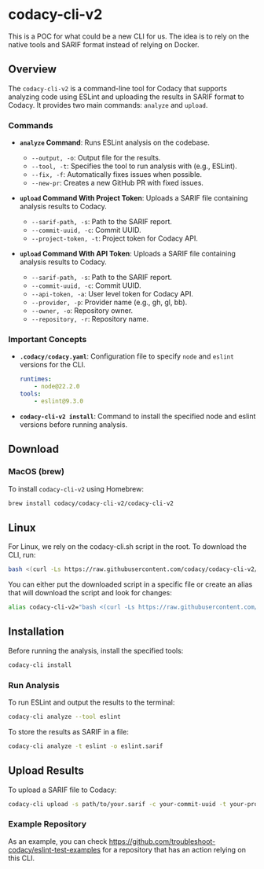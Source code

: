 # codacy-cli-v2

This is a POC for what could be a new CLI for us. The idea is to rely on the native tools and SARIF format instead of relying on Docker.

## Overview

The `codacy-cli-v2` is a command-line tool for Codacy that supports analyzing code using ESLint and uploading the results in SARIF format to Codacy. It provides two main commands: `analyze` and `upload`.

### Commands

- **`analyze` Command**: Runs ESLint analysis on the codebase.
    - `--output, -o`: Output file for the results.
    - `--tool, -t`: Specifies the tool to run analysis with (e.g., ESLint).
    - `--fix, -f`: Automatically fixes issues when possible.
    - `--new-pr`: Creates a new GitHub PR with fixed issues.

- **`upload` Command With Project Token**: Uploads a SARIF file containing analysis results to Codacy.
    - `--sarif-path, -s`: Path to the SARIF report.
    - `--commit-uuid, -c`: Commit UUID.
    - `--project-token, -t`: Project token for Codacy API.

- **`upload` Command With API Token**: Uploads a SARIF file containing analysis results to Codacy.
    - `--sarif-path, -s`: Path to the SARIF report.
    - `--commit-uuid, -c`: Commit UUID.
    - `--api-token, -a`: User level token for Codacy API.
    - `--provider, -p`: Provider name (e.g., gh, gl, bb).
    - `--owner, -o`: Repository owner.
    - `--repository, -r`: Repository name.

### Important Concepts

- **`.codacy/codacy.yaml`**: Configuration file to specify `node` and `eslint` versions for the CLI.
  ```yaml
  runtimes:
      - node@22.2.0
  tools:
      - eslint@9.3.0
  
- **`codacy-cli-v2 install`**: Command to install the specified node and eslint versions before running analysis.

## Download

### MacOS (brew)

To install `codacy-cli-v2` using Homebrew:

```bash
brew install codacy/codacy-cli-v2/codacy-cli-v2
```

## Linux

For Linux, we rely on the codacy-cli.sh script in the root. To download the CLI, run:

```bash
bash <(curl -Ls https://raw.githubusercontent.com/codacy/codacy-cli-v2/main/codacy-cli.sh)
```
You can either put the downloaded script in a specific file or create an alias that will download the script and look for changes:

```bash
alias codacy-cli-v2="bash <(curl -Ls https://raw.githubusercontent.com/codacy/codacy-cli-v2/main/codacy-cli.sh)"
```

## Installation

Before running the analysis, install the specified tools:

```bash
codacy-cli install
```

### Run Analysis

To run ESLint and output the results to the terminal:

```bash
codacy-cli analyze --tool eslint
```

To store the results as SARIF in a file:

```bash
codacy-cli analyze -t eslint -o eslint.sarif
```

## Upload Results

To upload a SARIF file to Codacy:

```bash
codacy-cli upload -s path/to/your.sarif -c your-commit-uuid -t your-project-token
```

### Example Repository

As an example, you can check https://github.com/troubleshoot-codacy/eslint-test-examples for a repository that has an action relying on this CLI.

